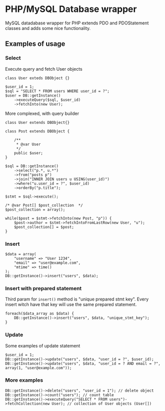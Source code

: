 PHP/MySQL Database wrapper
==========================

MySQL datadabase wrapper for PHP extends PDO and PDOStatement classes and adds some nice functionality.

Examples of usage
-----------------

### Select
Execute query and fetch User objects
	
	class User exteds DBObject {}
	
	$user_id = 1;
	$sql = "SELECT * FROM users WHERE user_id = ?";
	$user = DB::getInstance()
		->executeQuery($sql, $user_id)
		->fetchInto(new User);
	
More complexed, with query builder

	class User extends DBObject{}
	
	class Post extends DBObject {
		
		/**
		 * @var User
		 */
		public $user;
	}
	
	$sql = DB::getInstance()
		->select("p.*, u.*")
		->from("posts p")
		->join("INNER JOIN users u USING(user_id)")
		->where("u.user_id = ?", $user_id)
		->orderBy("p.title");
		
	$stmt = $sql->execute();
	
	/* @var Post[] $post_collection  */
	$post_collection = array();
	
	while($post = $stmt->fetchInto(new Post, "p")) {
		$post->author = $stmt->fetchIntoFromLastRow(new User, "u");
		$post_collection[] = $post;
	}
	

### Insert 

	$data = array(
		"username" => "User 1234",
		"email" => "user@example.com",
		"mtime" => time()
	);
	DB::getInstance()->insert("users", $data);
	
### Insert with prepared statement

Third param for `insert()` method is "unique prepared stmt key". Every insert witch have that key will use the same prepared statement.

	foreach($data_array as $data) {
		DB::getInstance()->insert("users", $data, "unique_stmt_key");
	}

### Update

Some examples of update statement
	
	$user_id = 1;
	DB::getInstance()->update("users", $data, "user_id = ?", $user_id);
	DB::getInstance()->update("users", $data, "user_id = ? AND email = ?", array(1, "user@example.com"));
	
### More examples
	
	DB::getInstance()->delete("users", "user_id = 1"); // delete object
	DB::getInstance()->count("users"); // count table
	DB::getInstance()->executeQuery("SELECT * FROM users")->fetchCollection(new User); // collection of User objects (User[])
	
	